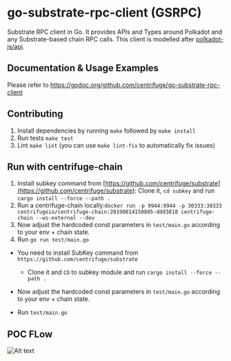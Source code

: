 # go-substrate-rpc-client (GSRPC)

Substrate RPC client in Go. It provides APIs and Types around Polkadot and any Substrate-based chain RPC calls. This client is modelled after [polkadot-js/api](https://github.com/polkadot-js/api).

## Documentation & Usage Examples

Please refer to https://godoc.org/github.com/centrifuge/go-substrate-rpc-client

## Contributing

1. Install dependencies by running `make` followed by `make install`
1. Run tests `make test`
1. Lint `make lint` (you can use `make lint-fix` to automatically fix issues)

## Run with centrifuge-chain

1. Install subkey command from [https://github.com/centrifuge/substrate](https://github.com/centrifuge/substrate): Clone it, `cd subkey` and run `cargo install --force --path .`
2. Run a centrifuge-chain locally:`docker run -p 9944:9944 -p 30333:30333 centrifugeio/centrifuge-chain:20190814150805-ddd3818 centrifuge-chain --ws-external --dev`
3. Now adjust the hardcoded const parameters in `test/main.go` according to your env + chain state.
4. Run `go run test/main.go`

- You need to install SubKey command from `https://github.com/centrifuge/substrate`
   - Clone it and `CD` to subkey module and run `cargo install --force --path .`
   
- Now adjust the hardcoded const parameters in `test/main.go` according to your env + chain state.
- Run `test/main.go`

## POC FLow

![Alt text](extrinsic-execution.png?raw=true "Extrinsic Execution")
